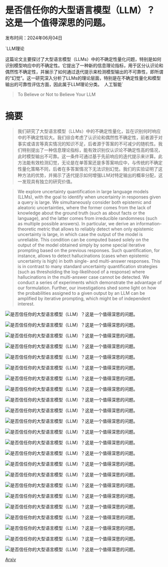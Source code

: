 # 是否信任你的大型语言模型（LLM）？这是一个值得深思的问题。

发布时间：2024年06月04日

`LLM理论

这篇论文主要探讨了大型语言模型（LLMs）中的不确定性量化问题，特别是如何识别模型响应中的不确定性。它提出了一种新的信息理论指标，用于区分认识论和偶然性不确定性，并展示了如何通过迭代提示来检测模型输出的不可靠性，即所谓的“幻觉”。这一研究深入分析了LLMs的理论层面，特别是在不确定性量化和模型输出的可靠性评估方面，因此属于LLM理论分类。` `人工智能`

> To Believe or Not to Believe Your LLM

# 摘要

> 我们研究了大型语言模型（LLMs）中的不确定性量化，旨在识别何时响应中的不确定性较大。我们综合考虑了认识论和偶然性不确定性，前者源于对事实或语言等真实情况的知识不足，后者源于答案的不可减少的随机性。我们特别提出了一种信息理论指标，能有效识别仅认识论不确定性高的情况，此时模型输出不可靠。这一条件可通过基于先前响应的迭代提示来计算。此方法能有效检测幻觉，无论是在单答案还是多答案响应中，与传统的不确定性量化策略不同，后者在多答案情况下无法识别幻觉。我们的实验证明了这种方法的优势，并揭示了迭代提示如何增强LLM对特定输出的概率分配，这一发现具有独立的研究价值。

> We explore uncertainty quantification in large language models (LLMs), with the goal to identify when uncertainty in responses given a query is large. We simultaneously consider both epistemic and aleatoric uncertainties, where the former comes from the lack of knowledge about the ground truth (such as about facts or the language), and the latter comes from irreducible randomness (such as multiple possible answers). In particular, we derive an information-theoretic metric that allows to reliably detect when only epistemic uncertainty is large, in which case the output of the model is unreliable. This condition can be computed based solely on the output of the model obtained simply by some special iterative prompting based on the previous responses. Such quantification, for instance, allows to detect hallucinations (cases when epistemic uncertainty is high) in both single- and multi-answer responses. This is in contrast to many standard uncertainty quantification strategies (such as thresholding the log-likelihood of a response) where hallucinations in the multi-answer case cannot be detected. We conduct a series of experiments which demonstrate the advantage of our formulation. Further, our investigations shed some light on how the probabilities assigned to a given output by an LLM can be amplified by iterative prompting, which might be of independent interest.

![是否信任你的大型语言模型（LLM）？这是一个值得深思的问题。](../../../paper_images/2406.02543/prob_London.png)

![是否信任你的大型语言模型（LLM）？这是一个值得深思的问题。](../../../paper_images/2406.02543/prob_GW.png)

![是否信任你的大型语言模型（LLM）？这是一个值得深思的问题。](../../../paper_images/2406.02543/prob_JS.png)

![是否信任你的大型语言模型（LLM）？这是一个值得深思的问题。](../../../paper_images/2406.02543/prob_Russia.png)

![是否信任你的大型语言模型（LLM）？这是一个值得深思的问题。](../../../paper_images/2406.02543/prob_harp.png)

![是否信任你的大型语言模型（LLM）？这是一个值得深思的问题。](../../../paper_images/2406.02543/prob_actor.png)

![是否信任你的大型语言模型（LLM）？这是一个值得深思的问题。](../../../paper_images/2406.02543/prob_rat.png)

![是否信任你的大型语言模型（LLM）？这是一个值得深思的问题。](../../../paper_images/2406.02543/prob_monday.png)

![是否信任你的大型语言模型（LLM）？这是一个值得深思的问题。](../../../paper_images/2406.02543/prob_name_city.png)

![是否信任你的大型语言模型（LLM）？这是一个值得深思的问题。](../../../paper_images/2406.02543/prob_name_fruit.png)

![是否信任你的大型语言模型（LLM）？这是一个值得深思的问题。](../../../paper_images/2406.02543/prob_name_drink.png)

![是否信任你的大型语言模型（LLM）？这是一个值得深思的问题。](../../../paper_images/2406.02543/prob_name_game.png)

![是否信任你的大型语言模型（LLM）？这是一个值得深思的问题。](../../../paper_images/2406.02543/x1.png)

![是否信任你的大型语言模型（LLM）？这是一个值得深思的问题。](../../../paper_images/2406.02543/PR-TriviaQA-all.png)

![是否信任你的大型语言模型（LLM）？这是一个值得深思的问题。](../../../paper_images/2406.02543/PR-AmbigQA-all.png)

![是否信任你的大型语言模型（LLM）？这是一个值得深思的问题。](../../../paper_images/2406.02543/PR-TriviaQA-WN.png)

![是否信任你的大型语言模型（LLM）？这是一个值得深思的问题。](../../../paper_images/2406.02543/PR-AmbigQA-WN.png)

![是否信任你的大型语言模型（LLM）？这是一个值得深思的问题。](../../../paper_images/2406.02543/recall-TriviaQA.png)

![是否信任你的大型语言模型（LLM）？这是一个值得深思的问题。](../../../paper_images/2406.02543/error-TriviaQA.png)

![是否信任你的大型语言模型（LLM）？这是一个值得深思的问题。](../../../paper_images/2406.02543/recall-AmbigQA.png)

![是否信任你的大型语言模型（LLM）？这是一个值得深思的问题。](../../../paper_images/2406.02543/error-AmbigQA.png)

![是否信任你的大型语言模型（LLM）？这是一个值得深思的问题。](../../../paper_images/2406.02543/x2.png)

![是否信任你的大型语言模型（LLM）？这是一个值得深思的问题。](../../../paper_images/2406.02543/x3.png)

[Arxiv](https://arxiv.org/abs/2406.02543)